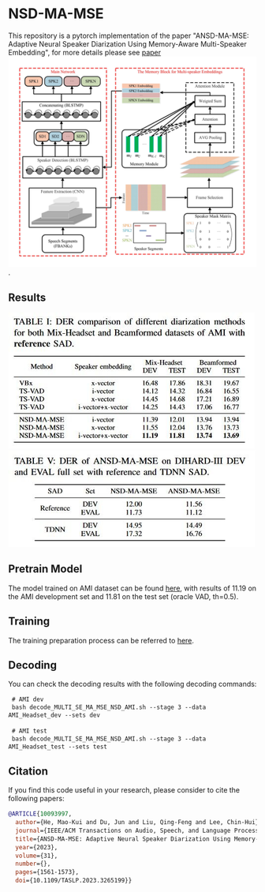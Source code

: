 # NSD-MA-MSE
This repository is a pytorch implementation of the paper "ANSD-MA-MSE: Adaptive Neural Speaker Diarization Using Memory-Aware Multi-Speaker Embedding", for more details please see [paper](doc/ANSD-MA-MSE_Adaptive_Neural_Speaker_Diarization_Using_Memory-Aware_Multi-Speaker_Embedding.pdf)
![image](doc/network2.jpg).

## Results
![image](doc/AMI.jpg)
![image](doc/DH.jpg)

## Pretrain Model
The model trained on AMI dataset can be found [here](https://drive.google.com/file/d/1xq-U8CkEymU661_177IqlvId6piULTiU/view?usp=sharing), with results of 11.19 on the AMI development set and 11.81 on the test set (oracle VAD, th=0.5).

## Training
The training preparation process can be referred to [here](https://github.com/liyunlongaaa/NSD-MS2S).

## Decoding

You can check the decoding results with the following decoding commands:

```
 # AMI dev
 bash decode_MULTI_SE_MA_MSE_NSD_AMI.sh --stage 3 --data AMI_Headset_dev --sets dev
 
 # AMI test
 bash decode_MULTI_SE_MA_MSE_NSD_AMI.sh --stage 3 --data AMI_Headset_test --sets test
```

## Citation

If you find this code useful in your research, please consider to cite the following papers:

```bibtex
@ARTICLE{10093997,
  author={He, Mao-Kui and Du, Jun and Liu, Qing-Feng and Lee, Chin-Hui},
  journal={IEEE/ACM Transactions on Audio, Speech, and Language Processing}, 
  title={ANSD-MA-MSE: Adaptive Neural Speaker Diarization Using Memory-Aware Multi-Speaker Embedding}, 
  year={2023},
  volume={31},
  number={},
  pages={1561-1573},
  doi={10.1109/TASLP.2023.3265199}}

```
